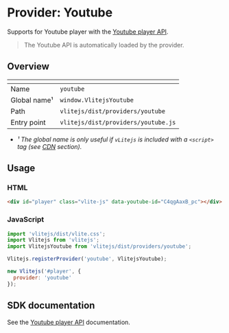 # Provider: Youtube

Supports for Youtube player with the [Youtube player API](https://developers.google.com/youtube/iframe_api_reference).

> The Youtube API is automatically loaded by the provider.

## Overview

| <!-- -->          | <!-- -->                            |
| ----------------- | ----------------------------------- |
| Name              | `youtube`                           |
| Global name&sup1; | `window.VlitejsYoutube`             |
| Path              | `vlitejs/dist/providers/youtube`    |
| Entry point       | `vlitejs/dist/providers/youtube.js` |

- _&sup1; The global name is only useful if `vLitejs` is included with a `<script>` tag (see [CDN](../../../README.md#CDN) section)._

## Usage

### HTML

```html
<div id="player" class="vlite-js" data-youtube-id="C4qgAaxB_pc"></div>
```

### JavaScript

```js
import 'vlitejs/dist/vlite.css';
import Vlitejs from 'vlitejs';
import VlitejsYoutube from 'vlitejs/dist/providers/youtube';

Vlitejs.registerProvider('youtube', VlitejsYoutube);

new Vlitejs('#player', {
  provider: 'youtube'
});
```

## SDK documentation

See the [Youtube player API](https://developers.google.com/youtube/iframe_api_reference) documentation.
